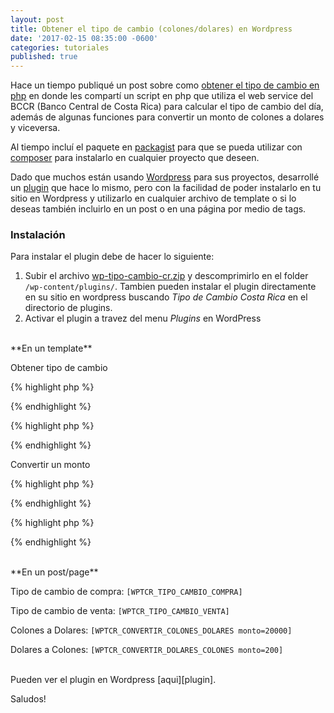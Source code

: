 ```yaml
---
layout: post
title: Obtener el tipo de cambio (colones/dolares) en Wordpress
date: '2017-02-15 08:35:00 -0600'
categories: tutoriales
published: true
---
```


Hace un tiempo publiqué un post sobre como [obtener el tipo de cambio en php][tipocambio] en donde
les compartí un script en php que utiliza el web service del BCCR (Banco Central de Costa Rica) para calcular el tipo de cambio
del día, además de algunas funciones para convertir un monto de colones a dolares y viceversa.

Al tiempo incluí el paquete en [packagist][packagist] para que se pueda utilizar con [composer][composer] para instalarlo en cualquier
proyecto que deseen.

Dado que muchos están usando [Wordpress][wordpress] para sus proyectos, desarrollé un [plugin][plugin] que hace lo mismo, pero con 
la facilidad de poder instalarlo en tu sitio en Wordpress y utilizarlo en cualquier archivo de template o si lo deseas también 
incluirlo en un post o en una página por medio de tags.

### Instalación

Para instalar el plugin debe de hacer lo siguiente:

1. Subir el archivo [wp-tipo-cambio-cr.zip][archivo] y descomprimirlo en el folder `/wp-content/plugins/`. Tambien pueden instalar el plugin directamente en su sitio en wordpress buscando *Tipo de Cambio Costa Rica* en el directorio de plugins.
2. Activar el plugin a travez del menu *Plugins* en WordPress

<br />
**En un template**

Obtener tipo de cambio

{% highlight php %}
<?php echo wptcr_tipo_cambio('COMPRA'); ?>
{% endhighlight %}

{% highlight php %}
<?php echo wptcr_tipo_cambio('VENTA'); ?>
{% endhighlight %}

Convertir un monto

{% highlight php %}
<?php echo wptcr_convertir_colones_dolares(25000); ?>
{% endhighlight %}

{% highlight php %}
<?php echo wptcr_convertir_dolares_colones(100); ?>
{% endhighlight %}

<br />
**En un post/page**

Tipo de cambio de compra: `[WPTCR_TIPO_CAMBIO_COMPRA]`

Tipo de cambio de venta: `[WPTCR_TIPO_CAMBIO_VENTA]`

Colones a Dolares: `[WPTCR_CONVERTIR_COLONES_DOLARES monto=20000]`

Dolares a Colones: `[WPTCR_CONVERTIR_DOLARES_COLONES monto=200]`

<br />
Pueden ver el plugin en Wordpress [aqui][plugin].

Saludos!

[packagist]: https://packagist.org/packages/arielcr/tipocambio-bccr
[composer]: https://getcomposer.org/
[wordpress]: https://wordpress.org/
[plugin]: https://wordpress.org/plugins/tipo-de-cambio-costa-rica/
[archivo]: https://downloads.wordpress.org/plugin/tipo-de-cambio-costa-rica.1.0.zip
[tipocambio]: http://arielorozco.com/tutoriales/obtener-tipo-de-cambio-actual-colones-dolares-en-php/
